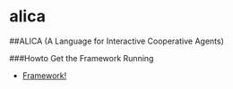 # alica
##ALICA (A Language for Interactive Cooperative Agents)

###Howto Get the Framework Running

* [Framework!](docs/Alica_howto_get_the_framework_runnings.md)
